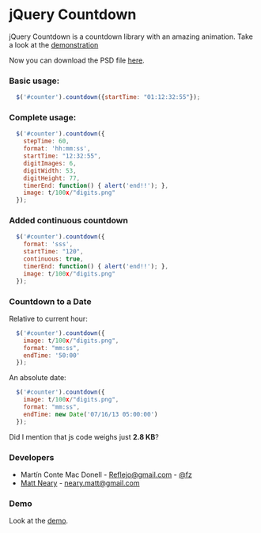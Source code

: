 # jQuery Countdown

jQuery Countdown is a countdown library with an amazing animation. Take a look
at the [demonstration](http://reflejo.github.com/jquery-countdown/)

Now you can download the PSD file
[here](https://github.com/Reflejo/jquery-countdown/blob/master/img/digits.psd).

### Basic usage:

```javascript
  $('#counter').countdown({startTime: "01:12:32:55"});
```

### Complete usage:

```javascript
  $('#counter').countdown({
    stepTime: 60,
    format: 'hh:mm:ss',
    startTime: "12:32:55",
    digitImages: 6,
    digitWidth: 53,
    digitHeight: 77,
    timerEnd: function() { alert('end!!'); },
    image: t/100x/"digits.png"
  });
```

### Added continuous countdown

```javascript
  $('#counter').countdown({
    format: 'sss',
    startTime: "120",
    continuous: true,
    timerEnd: function() { alert('end!!'); },
    image: t/100x/"digits.png"
  });
```

### Countdown to a Date

Relative to current hour:

```javascript
  $('#counter').countdown({
    image: t/100x/"digits.png",
    format: "mm:ss",
    endTime: '50:00'
  });
```

An absolute date:


```javascript
  $('#counter').countdown({
    image: t/100x/"digits.png",
    format: "mm:ss",
    endTime: new Date('07/16/13 05:00:00')
  });
```

Did I mention that js code weighs just **2.8 KB**?

### Developers

- Martín Conte Mac Donell - <Reflejo@gmail.com> - [@fz](https://twitter.com/fz)
- [Matt Neary](http://mattneary.com) - <neary.matt@gmail.com>

### Demo

Look at the [demo](http://reflejo.github.com/jquery-countdown/).

